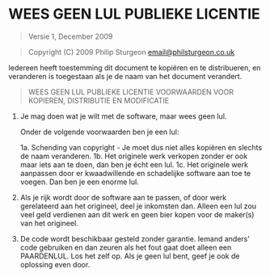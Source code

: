 # WEES GEEN LUL PUBLIEKE LICENTIE

> Versie 1, December 2009

> Copyright (C) 2009 Philip Sturgeon <email@philsturgeon.co.uk>

 Iedereen heeft toestemming dit document te kopiëren en te distribueren,
 en veranderen is toegestaan als je de naam van het document verandert.

> WEES GEEN LUL PUBLIEKE LICENTIE
> VOORWAARDEN VOOR KOPIEREN, DISTRIBUTIE EN MODIFICATIE
 
 1. Je mag doen wat je wilt met de software, maar wees geen lul.

	 Onder de volgende voorwaarden ben je een lul:

	 1a. Schending van copyright - Je moet dus niet alles kopiëren en slechts de naam veranderen.
	 1b. Het originele werk verkopen zonder er ook maar iets aan te doen, dan ben je écht een lul.
	 1c. Het originele werk aanpassen door er kwaadwillende en schadelijke software aan toe te voegen. Dan ben je een enorme lul.

 2. Als je rijk wordt door de software aan te passen, of door werk gerelateerd aan het origineel, deel je inkomsten dan. Alleen een lul zou veel geld verdienen aan dit werk en geen bier kopen voor de maker(s) van het origineel.

 3. De code wordt beschikbaar gesteld zonder garantie. Iemand anders' code gebruiken en dan zeuren als het fout gaat doet alleen een PAARDENLUL. Los het zelf op. Als je geen lul bent, geef je ook de oplossing even door.
